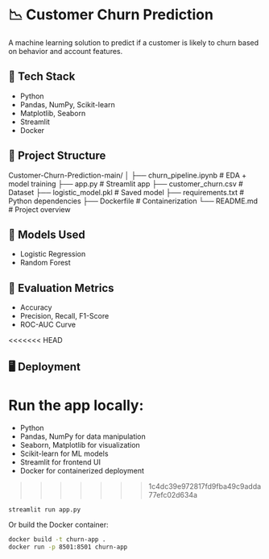 # 📉 Customer Churn Prediction

A machine learning solution to predict if a customer is likely to churn based on behavior and account features.

## 🚀 Tech Stack
- Python
- Pandas, NumPy, Scikit-learn
- Matplotlib, Seaborn
- Streamlit
- Docker

## 📁 Project Structure
Customer-Churn-Prediction-main/
│
├── churn_pipeline.ipynb # EDA + model training
├── app.py # Streamlit app
├── customer_churn.csv # Dataset
├── logistic_model.pkl # Saved model
├── requirements.txt # Python dependencies
├── Dockerfile # Containerization
└── README.md # Project overview


## 🧪 Models Used
- Logistic Regression
- Random Forest

## 🎯 Evaluation Metrics
- Accuracy
- Precision, Recall, F1-Score
- ROC-AUC Curve

<<<<<<< HEAD
## 🖥 Deployment
Run the app locally:
=======
- Python 
- Pandas, NumPy for data manipulation
- Seaborn, Matplotlib for visualization
- Scikit-learn for ML models
- Streamlit for frontend UI
- Docker for containerized deployment
>>>>>>> 1c4dc39e972817fd9fba49c9adda77efc02d634a

```bash
streamlit run app.py
```

Or build the Docker container:

```bash
docker build -t churn-app .
docker run -p 8501:8501 churn-app
```
